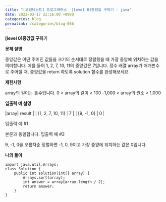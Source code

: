 ```yaml
---
title: "[코딩테스트] 프로그래머스  [level 0]중앙값 구하기 - java"
date: 2023-03-17 22:16:00 +0900
categories: blog
permalink: /categories/blog-066
---
```



**[level 0]중앙값 구하기**



**문제 설명**

중앙값은 어떤 주어진 값들을 크기의 순서대로 정렬했을 때 가장 중앙에 위치하는 값을 의미합니다. 예를 들어 1, 2, 7, 10, 11의 중앙값은 7입니다. 정수 배열 array가 매개변수로 주어질 때, 중앙값을 return 하도록 solution 함수를 완성해보세요.



**제한사항**

array의 길이는 홀수입니다.
0 < array의 길이 < 100
-1,000 < array의 원소 < 1,000


**입출력 예 설명**

|array| result |
| [1, 2, 7, 10, 11] | 7 |
| [9, -1, 0] | 0 |



입출력 예 #1

본문과 동일합니다.
입출력 예 #2

9, -1, 0을 오름차순 정렬하면 -1, 0, 9이고 가장 중앙에 위치하는 값은 0입니다.

**나의 풀이**

```
import java.util.Arrays;
class Solution {
    public int solution(int[] array) {
        Arrays.sort(array);
        int answer = array[array.length / 2];
        return answer;
    }
}
```


